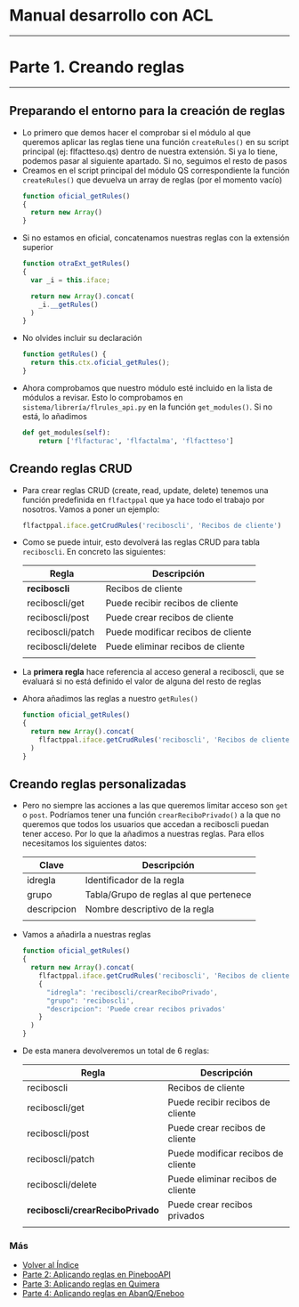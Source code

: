 # Manual desarrollo con ACL
---------------------------
# Parte 1. Creando reglas
-------------------------

## Preparando el entorno para la creación de reglas

  * Lo primero que demos hacer el comprobar si el módulo al que queremos aplicar las reglas tiene una función `createRules()` en su script principal (ej: flfactteso.qs) dentro de nuestra extensión. Si ya lo tiene, podemos pasar al siguiente apartado. Si no, seguimos el resto de pasos
  * Creamos en el script principal del módulo QS correspondiente la función `createRules()` que devuelva un array de reglas (por el momento vacío)
    ```js
    function oficial_getRules()
    {
      return new Array()
    }
    ```
  * Si no estamos en oficial, concatenamos nuestras reglas con la extensión superior
    ```js
    function otraExt_getRules()
    {
      var _i = this.iface;

      return new Array().concat(
        _i.__getRules()
      )
    }
    ```
  * No olvides incluir su declaración
    ```js
    function getRules() {
      return this.ctx.oficial_getRules();
    }
    ```
  * Ahora comprobamos que nuestro módulo esté incluido en la lista de módulos a revisar. Esto lo comprobamos en `sistema/librería/flrules_api.py` en la función `get_modules()`. Si no está, lo añadimos
    ```python
    def get_modules(self):
        return ['flfacturac', 'flfactalma', 'flfactteso']
    ```

## Creando reglas CRUD

  * Para crear reglas CRUD (create, read, update, delete) tenemos una función predefinida en `flfactppal` que ya hace todo el trabajo por nosotros. Vamos a poner un ejemplo:
    ```js
    flfactppal.iface.getCrudRules('reciboscli', 'Recibos de cliente')
    ```
  * Como se puede intuir, esto devolverá las reglas CRUD para tabla `reciboscli`. En concreto las siguientes:

    | Regla             | Descripción                        |
    | ----------------- | ---------------------------------- |
    | **reciboscli**    | Recibos de cliente                 |
    | reciboscli/get    | Puede recibir recibos de cliente   |
    | reciboscli/post   | Puede crear recibos de cliente     |
    | reciboscli/patch  | Puede modificar recibos de cliente |
    | reciboscli/delete | Puede eliminar recibos de cliente  |
    |||

  * La **primera regla** hace referencia al acceso general a reciboscli, que se evaluará si no está definido el valor de alguna del resto de reglas

  * Ahora añadimos las reglas a nuestro `getRules()`

    ```js
    function oficial_getRules()
    {
      return new Array().concat(
        flfactppal.iface.getCrudRules('reciboscli', 'Recibos de cliente')
      )
    }
    ```

## Creando reglas personalizadas

  * Pero no siempre las acciones a las que queremos limitar acceso son `get` o `post`. Podríamos tener una función `crearReciboPrivado()` a la que no queremos que todos los usuarios que accedan a reciboscli puedan tener acceso. Por lo que la añadimos a nuestras reglas. Para ellos necesitamos los siguientes datos:

    | Clave        | Descripción                            |
    | ------------ | -------------------------------------- |
    | idregla      | Identificador de la regla              |
    | grupo        | Tabla/Grupo de reglas al que pertenece |
    | descripcion  | Nombre descriptivo de la regla         |
    |||

  * Vamos a añadirla a nuestras reglas

    ```js
    function oficial_getRules()
    {
      return new Array().concat(
        flfactppal.iface.getCrudRules('reciboscli', 'Recibos de cliente'),
        {
          "idregla": 'reciboscli/crearReciboPrivado',
          "grupo": 'reciboscli',
          "descripcion": 'Puede crear recibos privados'
        }
      )
    }
    ```
  
  * De esta manera devolveremos un total de 6 reglas:

    | Regla                             | Descripción                        |
    | --------------------------------- | ---------------------------------- |
    | reciboscli                        | Recibos de cliente                 |
    | reciboscli/get                    | Puede recibir recibos de cliente   |
    | reciboscli/post                   | Puede crear recibos de cliente     |
    | reciboscli/patch                  | Puede modificar recibos de cliente |
    | reciboscli/delete                 | Puede eliminar recibos de cliente  |
    | **reciboscli/crearReciboPrivado** | Puede crear recibos privados       |
    |||

### Más

  * [Volver al Índice](./index.md)
  * [Parte 2: Aplicando reglas en PinebooAPI](./pinebooApi.md)
  * [Parte 3: Aplicando reglas en Quimera](./quimera.md)
  * [Parte 4: Aplicando reglas en AbanQ/Eneboo](./abanq.md)